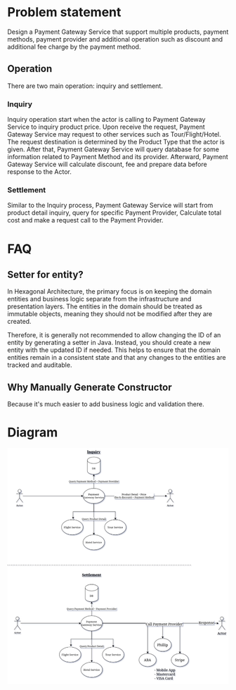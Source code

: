 # Problem statement
Design a Payment Gateway Service that support multiple products, payment methods, payment provider and additional operation such as discount and additional fee charge by the payment method.

## Operation
There are two main operation: inquiry and settlement.

### Inquiry
Inquiry operation start when the actor is calling to Payment Gateway Service to inquiry product price. Upon receive the request, Payment Gateway Service may request to other services such as Tour/Flight/Hotel. The request destination is determined by the Product Type that the actor is given. After that, Payment Gateway Service will query database for some information related to Payment Method and its provider. Afterward, Payment Gateway Service will calculate discount, fee and prepare data before response to the Actor.

### Settlement
Similar to the Inquiry process, Payment Gateway Service will start from product detail inquiry, query for specific Payment Provider, Calculate total cost and make a request call to the Payment Provider. 

# FAQ
## Setter for entity?
In Hexagonal Architecture, the primary focus is on keeping the domain entities and business logic separate from the infrastructure and presentation layers. The entities in the domain should be treated as immutable objects, meaning they should not be modified after they are created.

Therefore, it is generally not recommended to allow changing the ID of an entity by generating a setter in Java. Instead, you should create a new entity with the updated ID if needed. This helps to ensure that the domain entities remain in a consistent state and that any changes to the entities are tracked and auditable.

## Why Manually Generate Constructor
Because it's much easier to add business logic and validation there.

# Diagram 

![diagram](diagram.jpg)

